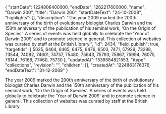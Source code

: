 {
  "startDate": 1224806400000, 
  "endDate": 1262217600000, 
  "name": "Darwin 200", 
  "title": "Darwin 200", 
  "startDateText": "24-10-2008", 
  "highlights": [], 
  "description": "The year 2009 marked the 200th anniversary of the birth of evolutionary biologist Charles Darwin and the 150th anniversary of the publication of his seminal work, 'On the Origin of Species'. A series of events was held globally to celebrate the 'Year of Darwin 2009' and to promote science in general. This collection of websites was curated by staff at the British Library.", 
  "id": 2434, 
  "field_publish": true, 
  "targetIds": [
    5625, 
    6464, 
    6465, 
    6475, 
    6476, 
    6503, 
    7471, 
    57929, 
    73288, 
    73544, 
    74082, 
    74601, 
    74757, 
    75480, 
    75643, 
    75793, 
    75867, 
    75994, 
    76075, 
    76144, 
    76168, 
    77460, 
    75730
  ], 
  "updatedAt": 1539684821553, 
  "ttype": "collections", 
  "revision": "", 
  "children": [], 
  "createdAt": 1224863176376, 
  "endDateText": "31-12-2009"
}

The year 2009 marked the 200th anniversary of the birth of evolutionary biologist Charles Darwin and the 150th anniversary of the publication of his seminal work, 'On the Origin of Species'. A series of events was held globally to celebrate the 'Year of Darwin 2009' and to promote science in general. This collection of websites was curated by staff at the British Library.